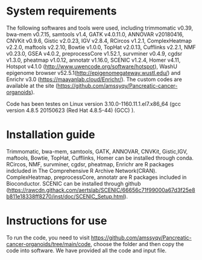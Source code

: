 # System requirements
The following softwares and tools were used, including trimmomatic v0.39, bwa-mem v0.7.15, samtools v1.4, GATK v4.0.11.0, ANNOVAR v20180416, CNVKit v0.9.6, Gistic v2.0.23, IGV v2.8.4, RCircos v1.2.1, ComplexHeatmap v2.2.0, maftools v2.2.10, Bowtie v1.0.0, TopHat v2.0.13, Cufflinks v2.2.1, NMF v0.23.0, GSEA v4.0.2, preprocessCore v1.52.1, survminer v0.4.9, cgdsr v1.3.0, pheatmap v1.0.12, annotatr v1.16.0, SCENIC v1.2.4,  Homer v4.11, Hotspot v4.1.0 (http://www.uwencode.org/software/hotspot), WashU epigenome browser  v52.5.1(http://epigenomegateway.wustl.edu/) and Enrichr v3.0 (https://maayanlab.cloud/Enrichr/). The custom codes are available at the site (https://github.com/amssyqy/Pancreatic-cancer-organoids).

Code has been testes on Linux version 3.10.0-1160.11.1.el7.x86_64  (gcc version 4.8.5 20150623 (Red Hat 4.8.5-44) (GCC) ).
# Installation guide
Trimmomatic, bwa-mem, samtools, GATK, ANNOVAR, CNVKit, Gistic,IGV, maftools, Bowtie, TopHat, Cufflinks, Homer can be installed through conda.
RCircos, NMF, survminer, cgdsr, pheatmap, Enrichr are R packages indcluded in The Comprehensive R Archive Network(CRAN).
ComplexHeatmap, preprocessCore, annotatr are R packages included in Bioconductor.
SCENIC can be installed through github (https://rawcdn.githack.com/aertslab/SCENIC/66656c71f99000a67d3f25e8b811e18338ff8270/inst/doc/SCENIC_Setup.html).

# Instructions for use
To run the code, you need to visit https://github.com/amssyqy/Pancreatic-cancer-organoids/tree/main/code, choose the folder and then copy the code into software. We have provided all the code and input file.
